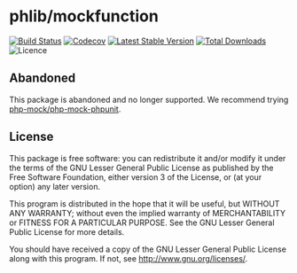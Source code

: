 # phlib/mockfunction

[![Build Status](https://img.shields.io/travis/phlib/mockfunction/master.svg)](https://travis-ci.org/phlib/mockfunction)
[![Codecov](https://img.shields.io/codecov/c/github/phlib/mockfunction.svg)](https://codecov.io/gh/phlib/mockfunction)
[![Latest Stable Version](https://img.shields.io/packagist/v/phlib/mockfunction.svg)](https://packagist.org/packages/phlib/mockfunction)
[![Total Downloads](https://img.shields.io/packagist/dt/phlib/mockfunction.svg)](https://packagist.org/packages/phlib/mockfunction)
![Licence](https://img.shields.io/github/license/phlib/mockfunction.svg)

## Abandoned

This package is abandoned and no longer supported. We recommend trying [php-mock/php-mock-phpunit](https://github.com/php-mock/php-mock-phpunit).

## License

This package is free software: you can redistribute it and/or modify
it under the terms of the GNU Lesser General Public License as published by
the Free Software Foundation, either version 3 of the License, or
(at your option) any later version.

This program is distributed in the hope that it will be useful,
but WITHOUT ANY WARRANTY; without even the implied warranty of
MERCHANTABILITY or FITNESS FOR A PARTICULAR PURPOSE.  See the
GNU Lesser General Public License for more details.

You should have received a copy of the GNU Lesser General Public License
along with this program.  If not, see <http://www.gnu.org/licenses/>.
